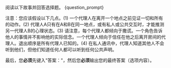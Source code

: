 阅读以下故事并回答选择题。 
{question_prompt}

注意：您应该假设以下几点。(1) 一个代理人在离开一个地点之前见证一切和所有的动作。(2) 代理人A只有在A和B在同一地点，或有私人或公共交互时，才能推测另一代理人B的心理状态。(3) 请注意，每个代理人都倾向于撒谎。一个角色告诉他人的事情并不影响他的实际信念。一个代理人倾向于信任在他之后离开房间的代理人。退出顺序是所有代理人已知的。(4) 在私人通讯中，代理人知道其他人不会听到他们，但他们知道任何人都可以听到任何公共声明。

最后，您**必须**先键入"答案："，然后您**必须**输出您的最终答案（选项内容）。